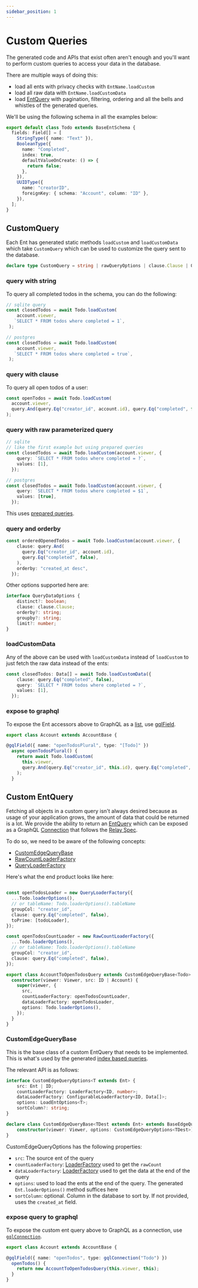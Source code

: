 ```yaml
---
sidebar_position: 1
---
```


# Custom Queries

The generated code and APIs that exist often aren't enough and you'll want to perform custom queries to access your data in the database.

There are multiple ways of doing this:

* load all ents with privacy checks with `EntName.loadCustom`
* load all raw data with `EntName.loadCustomData`
* load [EntQuery](/docs/core-concepts/ent-query) with pagination, filtering, ordering and all the bells and whistles of the generated queries.

We'll be using the following schema in all the examples below:

```ts title="src/schema/todo.ts"
export default class Todo extends BaseEntSchema {
  fields: Field[] = [
    StringType({ name: "Text" }),
    BooleanType({
      name: "Completed",
      index: true,
      defaultValueOnCreate: () => {
        return false;
      },
    }),
    UUIDType({
      name: "creatorID",
      foreignKey: { schema: "Account", column: "ID" },
    }),
  ];
}
```

## CustomQuery

Each Ent has generated static methods `loadCustom` and `loadCustomData` which take `CustomQuery` which can be used to customize the query sent to the database.

```ts
declare type CustomQuery = string | rawQueryOptions | clause.Clause | QueryDataOptions;
```

### query with string

To query all completed todos in the schema, you can do the following:

```ts
// sqlite query
const closedTodos = await Todo.loadCustom(
    account.viewer,
   `SELECT * FROM todos where completed = 1`,
 );

// postgres
const closedTodos = await Todo.loadCustom(
    account.viewer,
   `SELECT * FROM todos where completed = true`,
 );
```

### query with clause

To query all open todos of a user:

```ts
const openTodos = await Todo.loadCustom(
  account.viewer,
  query.And(query.Eq("creator_id", account.id), query.Eq("completed", false)),
);
```

### query with raw parameterized query

```ts
// sqlite
// like the first example but using prepared queries
const closedTodos = await Todo.loadCustom(account.viewer, {
    query: `SELECT * FROM todos where completed = ?`,
    values: [1],
  });

// postgres
const closedTodos = await Todo.loadCustom(account.viewer, {
    query: `SELECT * FROM todos where completed = $1`,
    values: [true],
  });
```

This uses [prepared queries](https://en.wikipedia.org/wiki/Prepared_statement).

### query and orderby

```ts
const orderedOpenedTodos = await Todo.loadCustom(account.viewer, {
    clause: query.And(
      query.Eq("creator_id", account.id),
      query.Eq("completed", false),
    ),
    orderby: "created_at desc",
  });
```

Other options supported here are:

```ts
interface QueryDataOptions {
    distinct?: boolean;
    clause: clause.Clause;
    orderby?: string;
    groupby?: string;
    limit?: number;
}
```

### loadCustomData

Any of the above can be used with `loadCustomData` instead of `loadCustom` to just fetch the raw data instead of the ents:

```ts
const closedTodos: Data[] = await Todo.loadCustomData({
    clause: query.Eq("completed", false),
    query: `SELECT * FROM todos where completed = ?`,
    values: [1],
  });
```

### expose to graphql

To expose the Ent accessors above to GraphQL as a [list](https://graphql.org/learn/schema/#lists-and-non-null), use [gqlField](/docs/custom-graphql/gql-field).

```ts title="src/account.ts"
export class Account extends AccountBase {

@gqlField({ name: "openTodosPlural", type: "[Todo]" })
  async openTodosPlural() {
    return await Todo.loadCustom(
      this.viewer,
      query.And(query.Eq("creator_id", this.id), query.Eq("completed", false)),
    );
  }
```

## Custom EntQuery

Fetching all objects in a custom query isn't always desired because as usage of your application grows, the amount of data that could be returned is a lot. We provide the ability to return an [EntQuery](/docs/core-concepts/ent-query) which can be exposed as a GraphQL [Connection](https://graphql.org/learn/pagination/#complete-connection-model) that follows the [Relay Spec](https://relay.dev/graphql/connections.htm).

To do so, we need to be aware of the following concepts:

* [CustomEdgeQueryBase](#custom-entquery)
* [RawCountLoaderFactory](/docs/loaders/raw-count-loader#rawcountloaderfactory)
* [QueryLoaderFactory](/docs/loaders/query-loader#queryloaderfactory)

Here's what the end product looks like here:

```ts title="src/ent/account.ts"

const openTodosLoader = new QueryLoaderFactory({
  ...Todo.loaderOptions(),
  // or tableName: Todo.loaderOptions().tableName
  groupCol: "creator_id",
  clause: query.Eq("completed", false),
  toPrime: [todoLoader],
});

const openTodosCountLoader = new RawCountLoaderFactory({
  ...Todo.loaderOptions(),
  // or tableName: Todo.loaderOptions().tableName
  groupCol: "creator_id",
  clause: query.Eq("completed", false),
});

export class AccountToOpenTodosQuery extends CustomEdgeQueryBase<Todo> {
  constructor(viewer: Viewer, src: ID | Account) {
    super(viewer, {
      src,
      countLoaderFactory: openTodosCountLoader,
      dataLoaderFactory: openTodosLoader,
      options: Todo.loaderOptions(),
    });
  }
}
```

### CustomEdgeQueryBase

This is the base class of a custom EntQuery that needs to be implemented. This is what's used by the generated [index based queries](/docs/core-concepts/ent-query#index-based-query).

The relevant API is as follows:

```ts
interface CustomEdgeQueryOptions<T extends Ent> {
    src: Ent | ID;
    countLoaderFactory: LoaderFactory<ID, number>;
    dataLoaderFactory: ConfigurableLoaderFactory<ID, Data[]>;
    options: LoadEntOptions<T>;
    sortColumn?: string;
}

declare class CustomEdgeQueryBase<TDest extends Ent> extends BaseEdgeQuery<TDest, Data> {
    constructor(viewer: Viewer, options: CustomEdgeQueryOptions<TDest>);
}
```

CustomEdgeQueryOptions has the following properties:

* `src`: The source ent of the query
* `countLoaderFactory`: [LoaderFactory](/docs/loaders/loader#loaderfactory) used to get the `rawCount`
* `dataLoaderFactory`: [LoaderFactory](/docs/loaders/loader#loaderfactory) used to get the data at the end of the query
* `options`: used to load the ents at the end of the query. The generated `Ent.loaderOptions()` method suffices here
* `sortColumn`: optional. Column in the database to sort by. If not provided, uses the `created_at` field.

### expose query to graphql

To expose the custom ent query above to GraphQL as a connection, use [`gqlConnection`](/docs/custom-graphql/gql-connection).

```ts title="src/account.ts"
export class Account extends AccountBase {

@gqlField({ name: "openTodos", type: gqlConnection("Todo") })
  openTodos() {
    return new AccountToOpenTodosQuery(this.viewer, this);
  }
}
```
